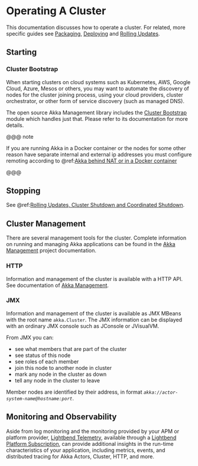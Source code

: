 # Operating A Cluster

This documentation discusses how to operate a cluster. For related, more specific guides
see [Packaging](packaging.md), [Deploying](deploying.md) and [Rolling Updates](rolling-updates.md).
 
## Starting 

### Cluster Bootstrap

When starting clusters on cloud systems such as Kubernetes, AWS, Google Cloud, Azure, Mesos or others,
you may want to automate the discovery of nodes for the cluster joining process, using your cloud providers,
cluster orchestrator, or other form of service discovery (such as managed DNS).

The open source Akka Management library includes the [Cluster Bootstrap](https://doc.akka.io/docs/akka-management/current/bootstrap/index.html)
module which handles just that. Please refer to its documentation for more details.

@@@ note
 
If you are running Akka in a Docker container or the nodes for some other reason have separate internal and
external ip addresses you must configure remoting according to @ref:[Akka behind NAT or in a Docker container](../remoting-artery.md#remote-configuration-nat-artery)

@@@
 
## Stopping 

See @ref:[Rolling Updates, Cluster Shutdown and Coordinated Shutdown](../additional/rolling-updates.md#cluster-shutdown).

## Cluster Management

There are several management tools for the cluster. 
Complete information on running and managing Akka applications can be found in 
the [Akka Management](https://doc.akka.io/docs/akka-management/current/) project documentation.

<a id="cluster-http"></a>
### HTTP

Information and management of the cluster is available with a HTTP API.
See documentation of [Akka Management](http://developer.lightbend.com/docs/akka-management/current/).

<a id="cluster-jmx"></a>
### JMX

Information and management of the cluster is available as JMX MBeans with the root name `akka.Cluster`.
The JMX information can be displayed with an ordinary JMX console such as JConsole or JVisualVM.

From JMX you can:

 * see what members that are part of the cluster
 * see status of this node
 * see roles of each member
 * join this node to another node in cluster
 * mark any node in the cluster as down
 * tell any node in the cluster to leave

Member nodes are identified by their address, in format *`akka://actor-system-name@hostname:port`*.

## Monitoring and Observability

Aside from log monitoring and the monitoring provided by your APM or platform provider, [Lightbend Telemetry](https://developer.lightbend.com/docs/telemetry/current/instrumentations/akka/akka.html),
available through a [Lightbend Platform Subscription](https://www.lightbend.com/lightbend-platform-subscription),
can provide additional insights in the run-time characteristics of your application, including metrics, events,
and distributed tracing for Akka Actors, Cluster, HTTP, and more.
